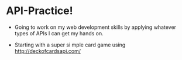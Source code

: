 # API-Practice!

* Going to work on my web development skills by applying whatever types of APIs I can get my hands on.

* Starting with a super si mple card game using http://deckofcardsapi.com/

